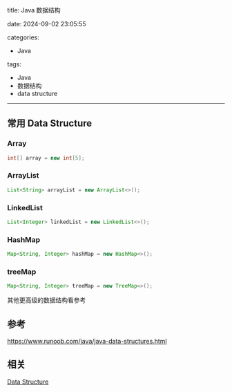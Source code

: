 title: Java 数据结构

date: 2024-09-02 23:05:55

categories:

- Java

tags:

- Java
- 数据结构
- data structure

---

## 常用 Data Structure

### Array

```java
int[] array = new int[5];
```

### ArrayList

```java
List<String> arrayList = new ArrayList<>();
```

<!--more-->

### LinkedList

```java
List<Integer> linkedList = new LinkedList<>();
```

### HashMap

```java
Map<String, Integer> hashMap = new HashMap<>();
```

### treeMap

```java
Map<String, Integer> treeMap = new TreeMap<>();
```

其他更高级的数据结构看参考

## 参考

<https://www.runoob.com/java/java-data-structures.html>

## 相关

[Data Structure](https://ityuhui.github.io/tags/%E6%95%B0%E6%8D%AE%E7%BB%93%E6%9E%84/)
